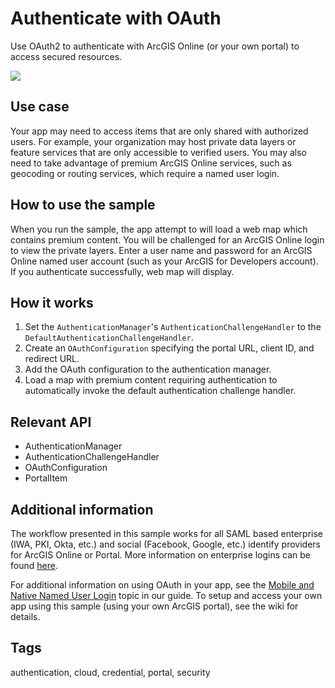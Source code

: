 # Authenticate with OAuth

Use OAuth2 to authenticate with ArcGIS Online (or your own portal) to access secured resources.

![](OAuthSample.png)

## Use case

Your app may need to access items that are only shared with authorized users. For example, your organization may host private data layers or feature services that are only accessible to verified users. You may also need to take advantage of premium ArcGIS Online services, such as geocoding or routing services, which require a named user login.

## How to use the sample

When you run the sample, the app attempt to will load a web map which contains premium content. You will be challenged for an ArcGIS Online login to view the private layers. Enter a user name and password for an ArcGIS Online named user account (such as your ArcGIS for Developers account). If you authenticate successfully, web map will display.

## How it works

1.  Set the `AuthenticationManager`'s `AuthenticationChallengeHandler` to the `DefaultAuthenticationChallengeHandler`.
2.  Create an `OAuthConfiguration` specifying the portal URL, client ID, and redirect URL.
3.  Add the OAuth configuration to the authentication manager.
4.  Load a map with premium content requiring authentication to automatically invoke the default authentication challenge handler.

## Relevant API

*   AuthenticationManager
*   AuthenticationChallengeHandler
*   OAuthConfiguration
*   PortalItem

## Additional information

The workflow presented in this sample works for all SAML based enterprise (IWA, PKI, Okta, etc.) and social (Facebook, Google, etc.) identify providers for ArcGIS Online or Portal. More information on enterprise logins can be found [here](https://doc.arcgis.com/en/arcgis-online/administer/enterprise-logins.htm).

For additional information on using OAuth in your app, see the [Mobile and Native Named User Login](https://developers.arcgis.com/documentation/core-concepts/security-and-authentication/mobile-and-native-user-logins/) topic in our guide. To setup and access your own app using this sample (using your own ArcGIS portal), see the wiki for details.

## Tags

authentication, cloud, credential, portal, security